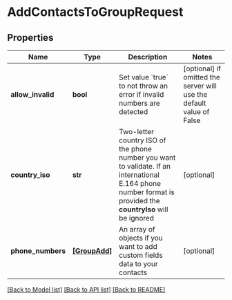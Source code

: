 # AddContactsToGroupRequest


## Properties
Name | Type | Description | Notes
------------ | ------------- | ------------- | -------------
**allow_invalid** | **bool** | Set value &#x60;true&#x60; to not throw an error if invalid numbers are detected | [optional]  if omitted the server will use the default value of False
**country_iso** | **str** | Two-letter country ISO of the phone number you want to validate. If an international E.164 phone number format is provided the **countryIso** will be ignored | [optional] 
**phone_numbers** | [**[GroupAdd]**](GroupAdd.md) | An array of objects if you want to add custom fields data to your contacts | [optional] 


[[Back to Model list]](../../README.md#models) [[Back to API list]](../../README.md#available-methods) [[Back to README]](../../README.md)


